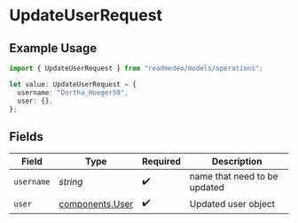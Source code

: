 # UpdateUserRequest

## Example Usage

```typescript
import { UpdateUserRequest } from "readmedeo/models/operations";

let value: UpdateUserRequest = {
  username: "Dortha_Hoeger59",
  user: {},
};
```

## Fields

| Field                                              | Type                                               | Required                                           | Description                                        |
| -------------------------------------------------- | -------------------------------------------------- | -------------------------------------------------- | -------------------------------------------------- |
| `username`                                         | *string*                                           | :heavy_check_mark:                                 | name that need to be updated                       |
| `user`                                             | [components.User](../../models/components/user.md) | :heavy_check_mark:                                 | Updated user object                                |